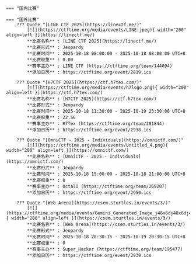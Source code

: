     === "国内比赛"
    
    === "国外比赛"
        ??? Quote "[LINE CTF 2025](https://linectf.me/)"  
            [![](https://ctftime.org/media/events/LINE.jpeg){ width="200" align=left }](https://linectf.me/)  
            **比赛名称** : [LINE CTF 2025](https://linectf.me/)  
            **比赛形式** : Jeopardy  
            **比赛时间** : 2025-10-18 08:00:00 - 2025-10-18 08:00:00 UTC+8  
            **比赛权重** : 0.00  
            **赛事主办** : LINE CTF (https://ctftime.org/team/144094)  
            **添加日历** : https://ctftime.org/event/2819.ics  
            
        ??? Quote "[H7CTF 2025](https://ctf.h7tex.com/)"  
            [![](https://ctftime.org/media/events/h7logo.png){ width="200" align=left }](https://ctf.h7tex.com/)  
            **比赛名称** : [H7CTF 2025](https://ctf.h7tex.com/)  
            **比赛形式** : Jeopardy  
            **比赛时间** : 2025-10-18 11:30:00 - 2025-10-19 23:30:00 UTC+8  
            **比赛权重** : 22.56  
            **赛事主办** : H7Tex (https://ctftime.org/team/281844)  
            **添加日历** : https://ctftime.org/event/2938.ics  
            
        ??? Quote "[OmniCTF - 2025 - Individuals](https://omnictf.com/)"  
            [![](https://ctftime.org/media/events/Untitled_4.png){ width="200" align=left }](https://omnictf.com/)  
            **比赛名称** : [OmniCTF - 2025 - Individuals](https://omnictf.com/)  
            **比赛形式** : Jeopardy  
            **比赛时间** : 2025-10-18 15:00:00 - 2025-10-18 21:00:00 UTC+8  
            **比赛权重** : 0  
            **赛事主办** : OctalO (https://ctftime.org/team/269207)  
            **添加日历** : https://ctftime.org/event/2950.ics  
            
        ??? Quote "[Web Arena](https://csem.sturtles.in/events/3/)"  
            [![](https://ctftime.org/media/events/Gemini_Generated_Image_j48x6dj48x6dj48x.png){ width="200" align=left }](https://csem.sturtles.in/events/3/)  
            **比赛名称** : [Web Arena](https://csem.sturtles.in/events/3/)  
            **比赛形式** : Jeopardy  
            **比赛时间** : 2025-10-18 20:30:15 - 2025-10-19 20:30:15 UTC+8  
            **比赛权重** : 0  
            **赛事主办** : Super_Hacker (https://ctftime.org/team/195477)  
            **添加日历** : https://ctftime.org/event/2939.ics  
            